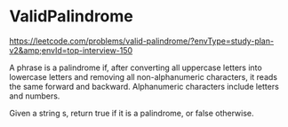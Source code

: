 # ValidPalindrome
https://leetcode.com/problems/valid-palindrome/?envType=study-plan-v2&amp;envId=top-interview-150
 
A phrase is a palindrome if, after converting all uppercase letters into lowercase letters and removing all non-alphanumeric characters, it reads the same forward and backward. Alphanumeric characters include letters and numbers.
 
Given a string s, return true if it is a palindrome, or false otherwise.
